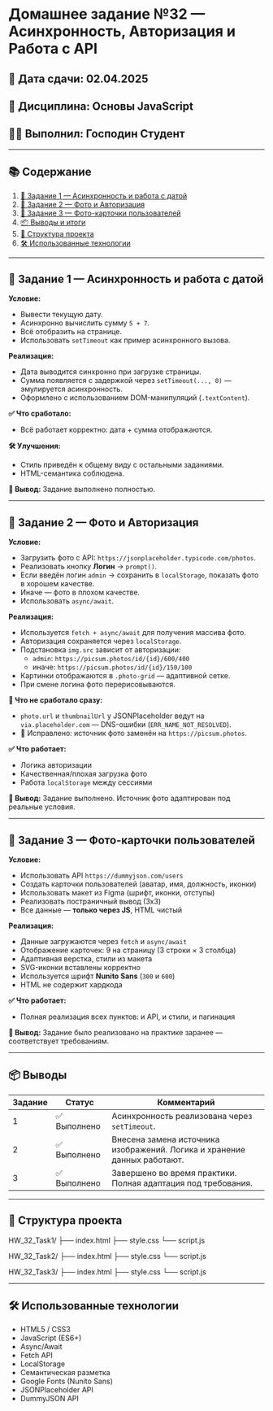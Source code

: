 # Домашнее задание №32 — Асинхронность, Авторизация и Работа с API

## 📅 Дата сдачи: 02.04.2025  
## 🧠 Дисциплина: Основы JavaScript  
## 👨‍🎓 Выполнил: Господин Студент  

---

## 📚 Содержание

1. [📌 Задание 1 — Асинхронность и работа с датой](#задание-1)
2. [📌 Задание 2 — Фото и Авторизация](#задание-2)
3. [📌 Задание 3 — Фото-карточки пользователей](#задание-3)
4. [📦 Выводы и итоги](#выводы)
5. [📁 Структура проекта](#структура-проекта)
6. [🛠 Использованные технологии](#использованные-технологии)

---

## 📌 Задание 1 — Асинхронность и работа с датой <a name="задание-1"></a>

**Условие:**
- Вывести текущую дату.
- Асинхронно вычислить сумму `5 + 7`.
- Всё отобразить на странице.
- Использовать `setTimeout` как пример асинхронного вызова.

**Реализация:**
- Дата выводится синхронно при загрузке страницы.
- Сумма появляется с задержкой через `setTimeout(..., 0)` — эмулируется асинхронность.
- Оформлено с использованием DOM-манипуляций (`.textContent`).

**✅ Что сработало:**
- Всё работает корректно: дата + сумма отображаются.

**🛠 Улучшения:**
- Стиль приведён к общему виду с остальными заданиями.
- HTML-семантика соблюдена.

**🧾 Вывод:** Задание выполнено полностью.

---

## 📌 Задание 2 — Фото и Авторизация <a name="задание-2"></a>

**Условие:**
- Загрузить фото с API: `https://jsonplaceholder.typicode.com/photos`.
- Реализовать кнопку **Логин** → `prompt()`.
- Если введён логин `admin` → сохранить в `localStorage`, показать фото в хорошем качестве.
- Иначе — фото в плохом качестве.
- Использовать `async/await`.

**Реализация:**
- Используется `fetch + async/await` для получения массива фото.
- Авторизация сохраняется через `localStorage`.
- Подстановка `img.src` зависит от авторизации:
  - `admin`: `https://picsum.photos/id/{id}/600/400`
  - иначе: `https://picsum.photos/id/{id}/150/100`
- Картинки отображаются в `.photo-grid` — адаптивной сетке.
- При смене логина фото перерисовываются.

**🚨 Что не сработало сразу:**
- `photo.url` и `thumbnailUrl` у JSONPlaceholder ведут на `via.placeholder.com` — DNS-ошибки (`ERR_NAME_NOT_RESOLVED`).
- 🔧 Исправлено: источник фото заменён на `https://picsum.photos`.

**✅ Что работает:**
- Логика авторизации
- Качественная/плохая загрузка фото
- Работа `localStorage` между сессиями

**🧾 Вывод:** Задание выполнено. Источник фото адаптирован под реальные условия.

---

## 📌 Задание 3 — Фото-карточки пользователей <a name="задание-3"></a>

**Условие:**
- Использовать API `https://dummyjson.com/users`
- Создать карточки пользователей (аватар, имя, должность, иконки)
- Использовать макет из Figma (шрифт, иконки, отступы)
- Реализовать постраничный вывод (3x3)
- Все данные — **только через JS**, HTML чистый

**Реализация:**
- Данные загружаются через `fetch` и `async/await`
- Отображение карточек: 9 на страницу (3 строки × 3 столбца)
- Адаптивная верстка, стили из макета
- SVG-иконки вставлены корректно
- Используется шрифт **Nunito Sans** (`300` и `600`)
- HTML не содержит хардкода

**✅ Что работает:**
- Полная реализация всех пунктов: и API, и стили, и пагинация

**🧾 Вывод:** Задание было реализовано на практике заранее — соответствует требованиям.

---

## 📦 Выводы <a name="выводы"></a>

| Задание | Статус        | Комментарий |
|--------|----------------|-------------|
| 1      | ✅ Выполнено   | Асинхронность реализована через `setTimeout`. |
| 2      | ✅ Выполнено   | Внесена замена источника изображений. Логика и хранение данных работают. |
| 3      | ✅ Выполнено   | Завершено во время практики. Полная адаптация под требования. |

---

## 📁 Структура проекта <a name="структура-проекта"></a>

HW_32_Task1/ ├── index.html ├── style.css └── script.js

HW_32_Task2/ ├── index.html ├── style.css └── script.js

HW_32_Task3/ ├── index.html ├── style.css └── script.js


---

## 🛠 Использованные технологии <a name="использованные-технологии"></a>

- HTML5 / CSS3  
- JavaScript (ES6+)  
- Async/Await  
- Fetch API  
- LocalStorage  
- Семантическая разметка  
- Google Fonts (Nunito Sans)  
- JSONPlaceholder API  
- DummyJSON API  




